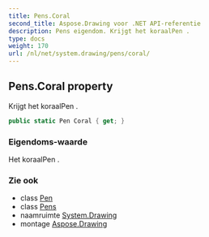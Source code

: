 ```yaml
---
title: Pens.Coral
second_title: Aspose.Drawing voor .NET API-referentie
description: Pens eigendom. Krijgt het koraalPen .
type: docs
weight: 170
url: /nl/net/system.drawing/pens/coral/
---
```

## Pens.Coral property

Krijgt het koraalPen .

```csharp
public static Pen Coral { get; }
```

### Eigendoms-waarde

Het koraalPen .

### Zie ook

* class [Pen](../../pen/)
* class [Pens](../)
* naamruimte [System.Drawing](../../pens/)
* montage [Aspose.Drawing](../../../)


